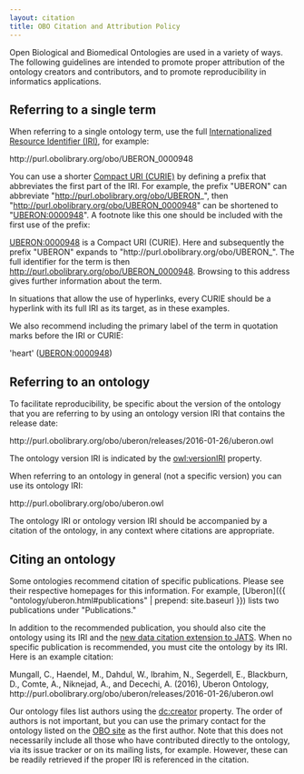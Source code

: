 ```yaml
---
layout: citation
title: OBO Citation and Attribution Policy
---
```


Open Biological and Biomedical Ontologies are used in a variety of ways. The following guidelines are intended to promote proper attribution of the ontology creators and contributors, and to promote reproducibility in informatics applications.

<h2 id="single-term">Referring to a single term</h2>

When referring to a single ontology term, use the full [Internationalized Resource Identifier (IRI)](http://tools.ietf.org/html/rfc3987), for example:

<div class="citation-blockquote">
http://purl.obolibrary.org/obo/UBERON_0000948
</div>

You can use a shorter [Compact URI (CURIE)](https://www.w3.org/TR/curie/) by defining a prefix that abbreviates the first part of the IRI. For example, the prefix "UBERON" can abbreviate "http://purl.obolibrary.org/obo/UBERON_", then "http://purl.obolibrary.org/obo/UBERON_0000948" can be shortened to "[UBERON:0000948](http://purl.obolibrary.org/obo/UBERON_0000948)". A footnote like this one should be included with the first use of the prefix:

<div class="citation-blockquote">
<a href="http://purl.obolibrary.org/obo/UBERON_0000948">UBERON:0000948</a> is a Compact URI (CURIE). Here and subsequently the prefix "UBERON" expands to "http://purl.obolibrary.org/obo/UBERON_". The full identifier for the term is then <a href="http://purl.obolibrary.org/obo/UBERON_0000948">http://purl.obolibrary.org/obo/UBERON_0000948</a>. Browsing to this address gives further information about the term.
</div>

In situations that allow the use of hyperlinks, every CURIE should be a hyperlink with its full IRI as its target, as in these examples.

We also recommend including the primary label of the term in quotation marks before the IRI or CURIE:

<div class="citation-blockquote">
'heart' (<a href="http://purl.obolibrary.org/obo/UBERON_0000948">UBERON:0000948</a>)
</div>

<h2 id="refer-ontology">Referring to an ontology</h2>

To facilitate reproducibility, be specific about the version of the ontology that you are referring to by using an ontology version IRI that contains the release date:

<div class="citation-blockquote">
http://purl.obolibrary.org/obo/uberon/releases/2016-01-26/uberon.owl
</div>

The ontology version IRI is indicated by the [owl:versionIRI](https://www.w3.org/2002/07/owl#versionIRI) property.

When referring to an ontology in general (not a specific version) you can use its ontology IRI:

<div class="citation-blockquote">
http://purl.obolibrary.org/obo/uberon.owl
</div>

The ontology IRI or ontology version IRI should be accompanied by a citation of the ontology, in any context where citations are appropriate.

<h2 id="cite-ontology">Citing an ontology</h2>

Some ontologies recommend citation of specific publications. Please see their respective homepages for this information. For example, [Uberon]({{ "ontology/uberon.html#publications" | prepend: site.baseurl }}) lists two publications under "Publications."

In addition to the recommended publication, you should also cite the ontology using its IRI and the [new data citation extension to JATS](https://peerj.com/articles/cs-1/). When no specific publication is recommended, you must cite the ontology by its IRI. Here is an example citation:

<div class="citation-blockquote">
Mungall, C., Haendel, M., Dahdul, W., Ibrahim, N., Segerdell, E., Blackburn, D., Comte, A., Niknejad, A., and Decechi, A. (2016), Uberon Ontology, http://purl.obolibrary.org/obo/uberon/releases/2016-01-26/uberon.owl
</div>

Our ontology files list authors using the [dc:creator](http://purl.org/dc/elements/1.1/creator) property. The order of authors is not important, but you can use the primary contact for the ontology listed on the [OBO site](http://obofoundry.org) as the first author. Note that this does not necessarily include all those who have contributed directly to the ontology, via its issue tracker or on its mailing lists, for example. However, these can be readily retrieved if the proper IRI is referenced in the citation.

